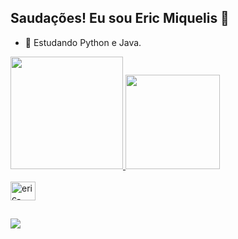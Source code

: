 ## Saudações! Eu sou Eric Miquelis 👋

- 🌱 Estudando Python e Java.

<div>
  <a href="https://github.com/EricMiquelis">
  <img height="180em" src="https://github-readme-stats.vercel.app/api?username=ericmiquelis&show_icons=true&theme=merko&include_all_commits=true&count_private=true"/>
  <img height="151em" src= "https://github-readme-stats.vercel.app/api/top-langs/?username=ericmiquelis&layout=compact&langs_count=16&theme=merko"/>
</div>
  
<div style="displey: inline_block"><br>
  <img align="center" alt="eric-python" height="30" width="40" src="https://cdn.jsdelivr.net/gh/devicons/devicon/icons/python/python-original.svg">
</div>
  
  ##
  
<div>
  <a href="https://www.linkedin.com/in/eric-paço" target="_blank"><img src="https://img.shields.io/badge/LinkedIn-0077B5?style=for-the-badge&logo=linkedin&logoColor=white" target="_blank"></a>

</div>
